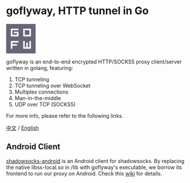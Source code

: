 # goflyway, HTTP tunnel in Go

<svg viewBox="0 0 19 19" style="height: 80px; width: 80px; background: #676677; fill: #fff;"><path d="M3 3h13v13h-13v-5h5v1h-4v1h3v1h-3v2h7v-5h1v4h1v-3h1v3h1v-4h1v-3h-5v-4h1v3h3v-3h-4v-1h-3v1h-4v3h3v-1h-2v-1h3v3h-5v-5"/></svg>

goflyway is an end-to-end encrypted HTTP/SOCKS5 proxy client/server written in golang, featuring:

1. TCP tunneling
2. TCP tunneling over WebSocket
3. Multiplex connections
4. Man-in-the-middle
5. UDP over TCP (SOCKS5)

For more info, please refer to the following links.

[中文](https://github.com/coyove/goflyway/wiki/%E4%BD%BF%E7%94%A8%E6%95%99%E7%A8%8B) / [English](https://github.com/coyove/goflyway/wiki/Getting-Started)

## Android Client

[shadowsocks-android](https://github.com/shadowsocks/shadowsocks-android/) is an Android client for shadowsocks. By replacing the native libss-local.so in /lib with goflyway's executable, we borrow its frontend to run our proxy on Android. Check this [wiki](https://github.com/coyove/goflyway/wiki/Android-%E5%AE%A2%E6%88%B7%E7%AB%AF) for details.